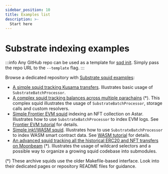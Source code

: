 ```yaml
---
sidebar_position: 10
title: Examples list
description: >-
  Start here
---
```


# Substrate indexing examples

:::info
Any GitHub repo can be used as a template for [sqd init](/squid-cli/init). Simply pass the repo URL to the `--template` flag.
:::

Browse a dedicated repository with [Substrate squid examples](https://github.com/subsquid-labs/squid-substrate-examples):

- [A simple squid tracking Kusama transfers](https://github.com/subsquid-labs/squid-substrate-template). Illustrates basic usage of `SubstrateBatchProcessor`.
- [A complex squid tracking balances across multiple parachains](/examples/substrate/balances-squid) (*). This complex squid illustrates the usage of `SubstrateBatchProcessor`, storage calls and custom resolvers.
- [Simple Frontier EVM squid](https://github.com/subsquid-labs/squid-frontier-evm-template) indexing an NFT collection on Astar. Illustrates how to use `SubstrateBatchProcessor` to index EVM logs. See [Frontier EVM tutorial](/tutorials/create-an-evm-processing-squid) for details.
- [Simple ink!/WASM squid](https://github.com/subsquid-labs/squid-wasm-template). Illustrates how to use `SubstrateBatchProcessor` to index WASM smart contract data. See [WASM tutorial](/tutorials/create-a-wasm-processing-squid) for details.
- [An advanced squid tracking all the historical ERC20 and NFT transfers on Moonbeam](https://github.com/subsquid/moonbeam-erc-tokens) (*). Illustrates the usage of wildcard selectors and a possible way to organize a growing squid codebase into submodules.

(*) These archive squids use the older Makefile-based interface. Look into their dedicated pages or repository README files for guidance.
